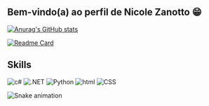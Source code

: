 ## Bem-vindo(a) ao perfil de Nicole Zanotto 😁

<div>
  
[![Anurag's GitHub stats](https://github-readme-stats.vercel.app/api?username=nicolevzntt&show_icons=true&theme=tokyonight)](https://github.com/nicolevzntt/github-readme-stats)

[![Readme Card](https://github-readme-stats.vercel.app/api/pin/?username=nicolevzntt&repo=ExerciciosFundamentosDeProgramacao&theme=tokyonight)](https://github.com/nicolevzntt/github-readme-stats)

## Skills
![c#](https://img.shields.io/badge/C%23-239120?style=for-the-badge&logo=c-sharp&logoColor=white)
![.NET](https://img.shields.io/badge/.NET-5C2D91?style=for-the-badge&logo=.net&logoColor=white)
![Python](https://img.shields.io/badge/Python-14354C?style=for-the-badge&logo=python&logoColor=white)
![html](https://img.shields.io/badge/HTML5-E34F26?style=for-the-badge&logo=html5&logoColor=white)
![CSS](https://img.shields.io/badge/CSS3-1572B6?style=for-the-badge&logo=css3&logoColor=white)

  
![Snake animation](https://github.com/LuigiGF/LuigiGF/blob/output/github-contribution-grid-snake.svg)


